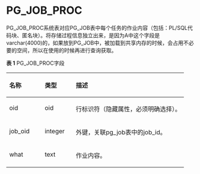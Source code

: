 # PG\_JOB\_PROC<a name="ZH-CN_TOPIC_0242385824"></a>

PG\_JOB\_PROC系统表对应PG\_JOB表中每个任务的作业内容（包括：PL/SQL代码块、匿名块）。将存储过程信息独立出来，是因为A中这个字段是varchar\(4000\)的，如果放到PG\_JOB中，被加载到共享内存的时候，会占用不必要的空间，所以在使用的时候再进行查询获取。

**表 1**  PG\_JOB\_PROC字段

<a name="zh-cn_topic_0237122296_zh-cn_topic_0059778581_table11055115530"></a>
<table><thead align="left"><tr id="zh-cn_topic_0237122296_zh-cn_topic_0059778581_row5106215531"><th class="cellrowborder" valign="top" width="19.96%" id="mcps1.2.4.1.1"><p id="zh-cn_topic_0237122296_zh-cn_topic_0059778581_p7106151185311"><a name="zh-cn_topic_0237122296_zh-cn_topic_0059778581_p7106151185311"></a><a name="zh-cn_topic_0237122296_zh-cn_topic_0059778581_p7106151185311"></a>名称</p>
</th>
<th class="cellrowborder" valign="top" width="17.49%" id="mcps1.2.4.1.2"><p id="zh-cn_topic_0237122296_zh-cn_topic_0059778581_p1210618125312"><a name="zh-cn_topic_0237122296_zh-cn_topic_0059778581_p1210618125312"></a><a name="zh-cn_topic_0237122296_zh-cn_topic_0059778581_p1210618125312"></a>类型</p>
</th>
<th class="cellrowborder" valign="top" width="62.55%" id="mcps1.2.4.1.3"><p id="zh-cn_topic_0237122296_zh-cn_topic_0059778581_p910651155317"><a name="zh-cn_topic_0237122296_zh-cn_topic_0059778581_p910651155317"></a><a name="zh-cn_topic_0237122296_zh-cn_topic_0059778581_p910651155317"></a>描述</p>
</th>
</tr>
</thead>
<tbody><tr id="zh-cn_topic_0237122296_row71159151527"><td class="cellrowborder" valign="top" width="19.96%" headers="mcps1.2.4.1.1 "><p id="zh-cn_topic_0237122296_p8115715020"><a name="zh-cn_topic_0237122296_p8115715020"></a><a name="zh-cn_topic_0237122296_p8115715020"></a>oid</p>
</td>
<td class="cellrowborder" valign="top" width="17.49%" headers="mcps1.2.4.1.2 "><p id="zh-cn_topic_0237122296_p8115215127"><a name="zh-cn_topic_0237122296_p8115215127"></a><a name="zh-cn_topic_0237122296_p8115215127"></a>oid</p>
</td>
<td class="cellrowborder" valign="top" width="62.55%" headers="mcps1.2.4.1.3 "><p id="zh-cn_topic_0237122296_p1911581511212"><a name="zh-cn_topic_0237122296_p1911581511212"></a><a name="zh-cn_topic_0237122296_p1911581511212"></a>行标识符（隐藏属性，必须明确选择）。</p>
</td>
</tr>
<tr id="zh-cn_topic_0237122296_zh-cn_topic_0059778581_row151078125311"><td class="cellrowborder" valign="top" width="19.96%" headers="mcps1.2.4.1.1 "><p id="zh-cn_topic_0237122296_zh-cn_topic_0059778581_p87210105553"><a name="zh-cn_topic_0237122296_zh-cn_topic_0059778581_p87210105553"></a><a name="zh-cn_topic_0237122296_zh-cn_topic_0059778581_p87210105553"></a>job_oid</p>
</td>
<td class="cellrowborder" valign="top" width="17.49%" headers="mcps1.2.4.1.2 "><p id="zh-cn_topic_0237122296_zh-cn_topic_0059778581_p972151025511"><a name="zh-cn_topic_0237122296_zh-cn_topic_0059778581_p972151025511"></a><a name="zh-cn_topic_0237122296_zh-cn_topic_0059778581_p972151025511"></a>integer</p>
</td>
<td class="cellrowborder" valign="top" width="62.55%" headers="mcps1.2.4.1.3 "><p id="zh-cn_topic_0237122296_zh-cn_topic_0059778581_p207217102557"><a name="zh-cn_topic_0237122296_zh-cn_topic_0059778581_p207217102557"></a><a name="zh-cn_topic_0237122296_zh-cn_topic_0059778581_p207217102557"></a>外键，关联pg_job表中的job_id。</p>
</td>
</tr>
<tr id="zh-cn_topic_0237122296_zh-cn_topic_0059778581_row1108151205317"><td class="cellrowborder" valign="top" width="19.96%" headers="mcps1.2.4.1.1 "><p id="zh-cn_topic_0237122296_zh-cn_topic_0059778581_p1172171025510"><a name="zh-cn_topic_0237122296_zh-cn_topic_0059778581_p1172171025510"></a><a name="zh-cn_topic_0237122296_zh-cn_topic_0059778581_p1172171025510"></a>what</p>
</td>
<td class="cellrowborder" valign="top" width="17.49%" headers="mcps1.2.4.1.2 "><p id="zh-cn_topic_0237122296_zh-cn_topic_0059778581_p157271075515"><a name="zh-cn_topic_0237122296_zh-cn_topic_0059778581_p157271075515"></a><a name="zh-cn_topic_0237122296_zh-cn_topic_0059778581_p157271075515"></a>text</p>
</td>
<td class="cellrowborder" valign="top" width="62.55%" headers="mcps1.2.4.1.3 "><p id="zh-cn_topic_0237122296_zh-cn_topic_0059778581_p10722105555"><a name="zh-cn_topic_0237122296_zh-cn_topic_0059778581_p10722105555"></a><a name="zh-cn_topic_0237122296_zh-cn_topic_0059778581_p10722105555"></a>作业内容。</p>
</td>
</tr>
</tbody>
</table>

